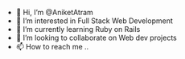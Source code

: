 - 👋 Hi, I’m @AniketAtram
- 👀 I’m interested in Full Stack Web Development
- 🌱 I’m currently learning Ruby on Rails
- 💞️ I’m looking to collaborate on Web dev projects
- 📫 How to reach me ..

<!---
AniketAtram/AniketAtram is a ✨ special ✨ repository because its `README.md` (this file) appears on your GitHub profile.
You can click the Preview link to take a look at your changes.
--->
